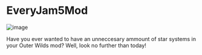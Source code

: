 # EveryJam5Mod
![image]("https://github.com/user-attachments/assets/29fb3b44-05e6-48d6-a68d-279ccd7ef765")

Have you ever wanted to have an unneccesary ammount of star systems in your Outer Wilds mod? Well, look no further than today!
